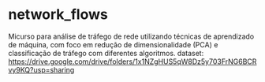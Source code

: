 # network_flows
Micurso para análise de tráfego de rede utilizando técnicas de aprendizado de máquina, com foco em redução de dimensionalidade (PCA) e classificação de tráfego com diferentes algoritmos.
dataset:
https://drive.google.com/drive/folders/1x1NZgHUS5qW8Dz5y703FrNG6BCRvy9KQ?usp=sharing
